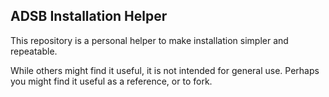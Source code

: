 ## ADSB Installation Helper

This repository is a personal helper to make installation simpler and repeatable.

While others might find it useful, it is not intended for general use.
Perhaps you might find it useful as a reference, or to fork.
